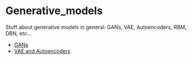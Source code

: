 # Generative_models
Stuff about generative models in general: GANs, VAE, Autoencoders, RBM, DBN, etc...

- [GANs](GAN/README.md)
- [VAE and Autoencoders](VAE-Autoencoders/README.md)